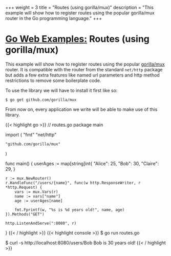 +++
weight = 3
title = "Routes (using gorilla/mux)"
description = "This example will show how to register routes using the popular gorilla/mux router in the Go programming language."
+++

# [Go Web Examples:](/) Routes (using gorilla/mux)

This example will show how to register routes using the popular <a target="_blank" href="https://github.com/gorilla/mux">gorilla/mux</a> router.
It is compatible with the router from the standard `net/http` package but adds a few extra features like named url parameters and http method restrictions to remove some boilerplate code.

To use the library we will have to install it first like so:

`$ go get github.com/gorilla/mux`

From now on, every application we write will be able to make use of this library.

{{< highlight go >}}
// routes.go
package main

import (
	"fmt"
	"net/http"

	"github.com/gorilla/mux"
)

func main() {
	userAges := map[string]int{
		"Alice":  25,
		"Bob":    30,
		"Claire": 29,
	}

	r := mux.NewRouter()
	r.HandleFunc("/users/{name}", func(w http.ResponseWriter, r *http.Request) {
		vars := mux.Vars(r)
		name := vars["name"]
		age := userAges[name]

		fmt.Fprintf(w, "%s is %d years old!", name, age)
	}).Methods("GET")

	http.ListenAndServe(":8080", r)
}
{{< / highlight >}}
{{< highlight console >}}
$ go run routes.go

$ curl -s http://localhost:8080/users/Bob
Bob is 30 years old!
{{< / highlight >}}
